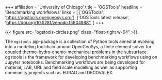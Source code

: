 +++
affiliation = 'University of Chicago'
title = 'OGSTools'
headline = 'Benchmarking workfklows'
links = [
  ['OGSTools', 'https://ogstools.opengeosys.org'],
  ['OGSTools latest release', 'https://doi.org/10.5281/zenodo.15804988']
]
+++

<div class="not-prose">
{{< figure
  src="ogstools-circles.png"
  class="float-right w-64"
>}}
</div>

The `ogstools` pip-package is a collection of Python tools aimed at evolving into a modeling toolchain around OpenGeoSys, a finite element solver for coupled thermo-hydro-chemo-mechanical problems in the subsurface. ogstools is the framework for developing benchmarking workflows using on Jupyter notebooks.
Benchmarking workflows are being developed for material, LAB, URL and field scale modelling as well as supporting community projects such as EURAD and DECOVALEX.
